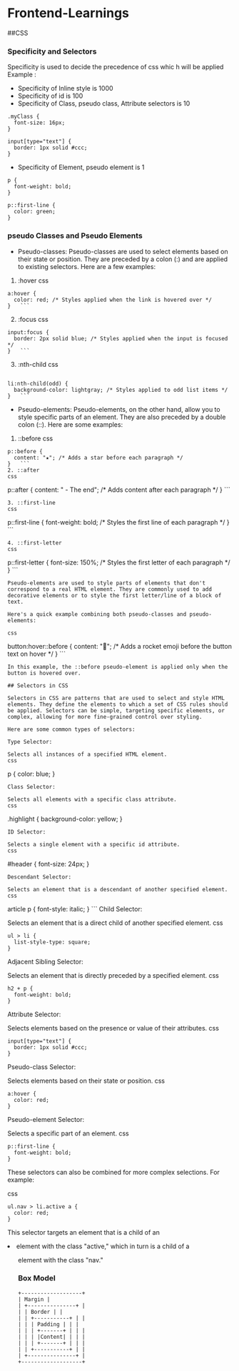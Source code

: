 # Frontend-Learnings

##CSS
### Specificity and Selectors 

Specificity is used to decide the precedence of css whic h will be applied 
Example :
- Specificity of Inline style is 1000
- Specificity of id is 100
- Specificity of Class, pseudo class, Attribute selectors is 10
```
.myClass {
  font-size: 16px;
}

input[type="text"] {
  border: 1px solid #ccc;
}
```

- Specificity of Element, pseudo element is 1

```
p {
  font-weight: bold;
}

p::first-line {
  color: green;
}
```
### pseudo Classes and Pseudo Elements 

- Pseudo-classes:
Pseudo-classes are used to select elements based on their state or position. They are preceded by a colon (:) and are applied to existing selectors. Here are a few examples:

1. :hover
css
```
a:hover {
  color: red; /* Styles applied when the link is hovered over */
}   ```

```
2. :focus
css
```
input:focus {
  border: 2px solid blue; /* Styles applied when the input is focused */
}   ```

```
3. :nth-child
css

```

li:nth-child(odd) {
  background-color: lightgray; /* Styles applied to odd list items */
}   ```

```
- Pseudo-elements:
Pseudo-elements, on the other hand, allow you to style specific parts of an element. They are also preceded by a double colon (::). Here are some examples:

1. ::before
css
```
p::before {
  content: "★"; /* Adds a star before each paragraph */
}   ```
2. ::after
css
```
p::after {
  content: " - The end"; /* Adds content after each paragraph */
}   ```
```
3. ::first-line
css
```
p::first-line {
  font-weight: bold; /* Styles the first line of each paragraph */
}   ```
```
4. ::first-letter
css
```
p::first-letter {
  font-size: 150%; /* Styles the first letter of each paragraph */
}   ```
```
Pseudo-elements are used to style parts of elements that don't correspond to a real HTML element. They are commonly used to add decorative elements or to style the first letter/line of a block of text.

Here's a quick example combining both pseudo-classes and pseudo-elements:

css
```
button:hover::before {
  content: "🚀"; /* Adds a rocket emoji before the button text on hover */
}   ```
```
In this example, the ::before pseudo-element is applied only when the button is hovered over.

## Selectors in CSS

Selectors in CSS are patterns that are used to select and style HTML elements. They define the elements to which a set of CSS rules should be applied. Selectors can be simple, targeting specific elements, or complex, allowing for more fine-grained control over styling.

Here are some common types of selectors:

Type Selector:

Selects all instances of a specified HTML element.
css
```
p {
  color: blue;
}  

```
Class Selector:

Selects all elements with a specific class attribute.
css
```
.highlight {
  background-color: yellow;
}

 ```
ID Selector:

Selects a single element with a specific id attribute.
css
```
#header {
  font-size: 24px;
}  

```
Descendant Selector:

Selects an element that is a descendant of another specified element.
css
```
article p {
  font-style: italic;
}   ```
Child Selector:

Selects an element that is a direct child of another specified element.
css
```
ul > li {
  list-style-type: square;
}  

```
Adjacent Sibling Selector:

Selects an element that is directly preceded by a specified element.
css
```
h2 + p {
  font-weight: bold;
}

```
Attribute Selector:

Selects elements based on the presence or value of their attributes.
css
```
input[type="text"] {
  border: 1px solid #ccc;
}  
```
Pseudo-class Selector:

Selects elements based on their state or position.
css
```
a:hover {
  color: red;
}

  ```
Pseudo-element Selector:

Selects a specific part of an element.
css
```
p::first-line {
  font-weight: bold;
}  
 ```
These selectors can also be combined for more complex selections. For example:

css
```
ul.nav > li.active a {
  color: red;
}

```
This selector targets an <a> element that is a child of an <li> element with the class "active," which in turn is a child of a <ul> element with the class "nav."

### Box Model

```
+-------------------+
| Margin |
| +---------------+ |
| | Border | |
| | +-----------+ | |
| | | Padding | | |
| | | +-------+ | | |
| | | |Content| | | |
| | | +-------+ | | |
| | +-----------+ | |
| +---------------+ |
+-------------------+

```


